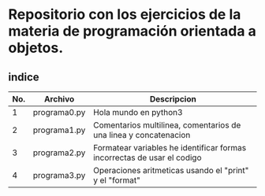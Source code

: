 # Repositorio con los ejercicios de la materia de programación orientada a objetos.

## indice 

|No.|Archivo|Descripcion|
|--|--|--|
|1|programa0.py|Hola mundo en python3|
|2|programa1.py|Comentarios multilinea, comentarios de una linea y concatenacion|
|3|programa2.py|Formatear variables he identificar formas incorrectas de usar el codigo|
|4|programa3.py|Operaciones aritmeticas usando el "print" y el "format"|